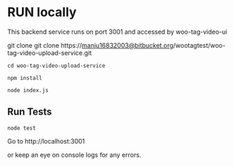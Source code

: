 # RUN locally

This backend service runs on port 3001 and accessed by woo-tag-video-ui

git clone git clone https://manju16832003@bitbucket.org/wootagtest/woo-tag-video-upload-service.git

`cd woo-tag-video-upload-service`

`npm install`

`node index.js`

## Run Tests

`node test`

Go to http://localhost:3001

or keep an eye on console logs for any errors.

